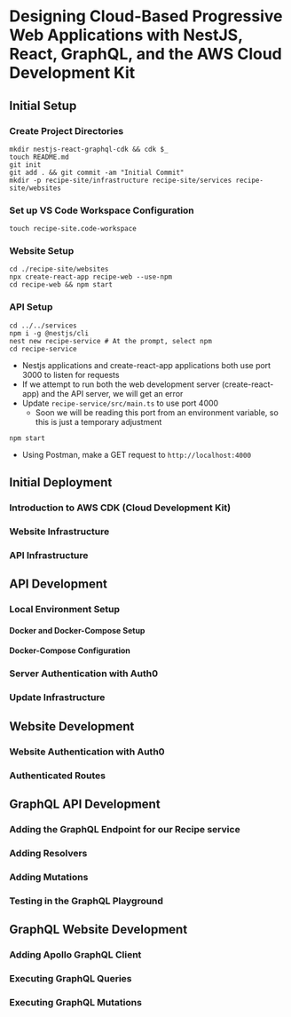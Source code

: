 # Designing Cloud-Based Progressive Web Applications with NestJS, React, GraphQL, and the AWS Cloud Development Kit

## Initial Setup

### Create Project Directories

```
mkdir nestjs-react-graphql-cdk && cdk $_
touch README.md
git init
git add . && git commit -am "Initial Commit"
mkdir -p recipe-site/infrastructure recipe-site/services recipe-site/websites
```

### Set up VS Code Workspace Configuration

```
touch recipe-site.code-workspace
```

### Website Setup

```
cd ./recipe-site/websites
npx create-react-app recipe-web --use-npm
cd recipe-web && npm start
```

### API Setup

```
cd ../../services
npm i -g @nestjs/cli
nest new recipe-service # At the prompt, select npm
cd recipe-service
```

- Nestjs applications and create-react-app applications both use port 3000 to listen for requests
- If we attempt to run both the web development server (create-react-app) and the API server, we will get an error
- Update `recipe-service/src/main.ts` to use port 4000
  - Soon we will be reading this port from an environment variable, so this is just a temporary adjustment

```
npm start
```

- Using Postman, make a GET request to `http://localhost:4000`

## Initial Deployment

### Introduction to AWS CDK (Cloud Development Kit)

### Website Infrastructure

### API Infrastructure

## API Development

### Local Environment Setup

#### Docker and Docker-Compose Setup

#### Docker-Compose Configuration

### Server Authentication with Auth0

### Update Infrastructure

## Website Development

### Website Authentication with Auth0

### Authenticated Routes

## GraphQL API Development

### Adding the GraphQL Endpoint for our Recipe service

### Adding Resolvers

### Adding Mutations

### Testing in the GraphQL Playground

## GraphQL Website Development

### Adding Apollo GraphQL Client

### Executing GraphQL Queries

### Executing GraphQL Mutations
